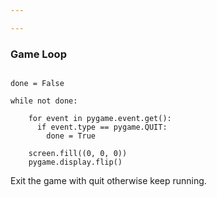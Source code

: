 ```yaml
---

---
```


### Game Loop

~~~

done = False

while not done:

    for event in pygame.event.get():
      if event.type == pygame.QUIT:
        done = True

    screen.fill((0, 0, 0))
    pygame.display.flip()

~~~

Exit the game with quit otherwise keep running.